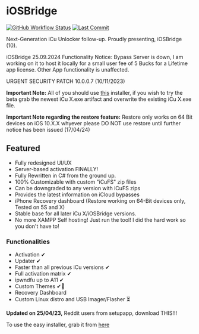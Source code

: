 # iOSBridge

[![GitHub Workflow Status](https://img.shields.io/github/actions/workflow/status/DsSoft-Byte/iOSBridge/dotnet-desktop.yml?branch=main)](https://github.com/DsSoft-Byte/iOSBridge/actions) [![Last Commit](https://img.shields.io/github/last-commit/DsSoft-Byte/iOSBridge)](https://github.com/DsSoft-Byte/iOSBridge/commits/main)



Next-Generation iCu Unlocker follow-up. Proudly presenting, iOSBridge (10).

iOSBridge 25.09.2024 Functionality Notice:
Bypass Server is down, I am working on it to host it locally for a small user fee of 5 Bucks for a Lifetime app license. Other App functionality is unaffected.

URGENT SECURITY PATCH 10.0.0.7 (10/11/2023)

**Important Note:** All of you should use [this](https://github.com/DsSoft-Byte/iOSBridge/releases/download/v10.0.7-1/iCu.X.Installer.exe) installer, if you wish to try the beta grab the newest iCu X.exe artifact and overwrite the existing iCu X.exe file.

**Important Note regarding the restore feature:** Restore only works on 64 Bit devices on iOS 10.X.X whyever please DO NOT use restore until further notice has been issued (17/04/24)

## Featured

- Fully redesigned UI/UX
- Server-based activation FINALLY!
- Fully Rewritten in C# from the ground up.
- 100% Customizable with custom "iCuFS" zip files
- Can be downgraded to any version with iCuFS zips
- Provides the latest information on iCloud bypasses
- iPhone Recovery dashboard (Restore working on 64-Bit devices only, Tested on 5S and X)
- Stable base for all later iCu X/iOSBridge versions.
- No more XAMPP Self hosting! Just run the tool! I did the hard work so you don't have to!

### Functionalities

- Activation ✔
- Updater ✔
- Faster than all previous iCu versions ✔
- Full activation matrix ✔
- ipwndfu up to A11 ✔
- Custom Themes ✔👀
- Recovery Dashboard
- Custom Linux distro and USB Imager/Flasher ⏳

**Updated on 25/04/23,** Reddit users from setupapp, download THIS!!!

To use the easy installer, grab it from [here](https://github.com/DsSoft-Byte/iOSBridge/releases/download/v10.0.7-1/iCu.X.Installer.exe)


